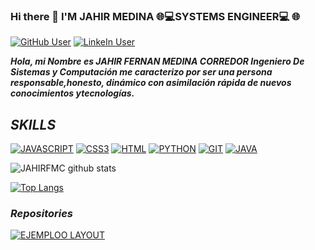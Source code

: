 ### Hi there  👋  I'M JAHIR MEDINA :globe_with_meridians::computer:SYSTEMS ENGINEER:computer: :globe_with_meridians:
[![GitHub User](https://img.shields.io/badge/GitHub-JAHIRFMC-red?style=plastic&logo=github&link=https://github.com/JAHIRFMC)](https://github.com/JAHIRFMC)
[![LinkeIn User](https://img.shields.io/badge/Linkedin-JAHIRFMC-blue?style=plastic&logo=linkedin&link=https://www.linkedin.com/in/JAHIRFMC/)](https://www.linkedin.com/in/JAHIRFMC/)

***Hola, mi Nombre es JAHIR FERNAN MEDINA CORREDOR  Ingeniero De Sistemas y Computación 
    me caracterizo por ser una persona responsable,honesto, dinámico con asimilación rápida de nuevos conocimientos ytecnologías.***

## ***SKILLS***
[<img src="https://img.shields.io/badge/JAVASCRIPT-%23e3c914.svg?&style=for-the-badge&logo=javascript&logoColor=orange" alt="JAVASCRIPT"/>]()
[<img src="https://img.shields.io/badge/CSS3-%231572B6.svg?&style=for-the-badge&logo=css3&logoColor=white" alt="CSS3"/>](https://developer.mozilla.org/es/docs/Web/CSS)
[<img src="https://img.shields.io/badge/HTML5-%23E34F26.svg?&style=for-the-badge&logo=html5&logoColor=white" alt="HTML"/>](https://developer.mozilla.org/es/docs/Web/HTML)
[<img src="https://img.shields.io/badge/PYTHON-%233776AB.svg?&style=for-the-badge&logo=python&logoColor=white" alt="PYTHON"/>](https://www.python.org/)
[<img src="https://img.shields.io/badge/GIT-%23F05032.svg?&style=for-the-badge&logo=git&logoColor=white" alt="GIT"/>](https://git-scm.com/)
[<img src="https://img.shields.io/badge/JAVA-%23c41414.svg?&style=for-the-badge&logo=java&logoColor=white" alt="JAVA"/>](https://www.oracle.com/co/java/technologies/javase-downloads.html)

![JAHIRFMC github stats](https://github-readme-stats.vercel.app/api/?username=JAHIRFMC&hide=stars&show_icons=true&theme=midnight-purple&show&include_all_commits=true&count_private=true)

[![Top Langs](https://github-readme-stats.vercel.app/api/top-langs/?username=JAHIRFMC&layout=compact&theme=midnight-purple)](https://github.com/JAHIRFMC/github-readme-stats)

### ***Repositories***

[![EJEMPLOO LAYOUT](https://github-readme-stats.vercel.app/api/pin/?username=JAHIRFMC&repo=EjemploLayout&show_owner=true&theme=prussian)](https://github.com/JAHIRFMC/EjemploLayout)

